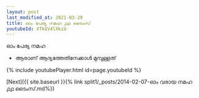 ```yaml
---
layout: post
last_modified_at: 2021-03-29
title: ഓം പേര്യ നമഹ ൧൧ ടൈംസ്
youtubeId: XTkGV4lXkiU
---
```

 
 
 ഓം പേര്യ നമഹ 
 
 -  ആരാണ് ആദ്യത്തേതിനേക്കാൾ മുമ്പുള്ളത് 
 
  
 
  
 
 
 
 
 
 


{% include youtubePlayer.html id=page.youtubeId %}
 
[Next]({{ site.baseurl }}{% link  split1/_posts/2014-02-07-ഓം വരായ നമഹ ൧൧ ടൈംസ്.md%})
 

